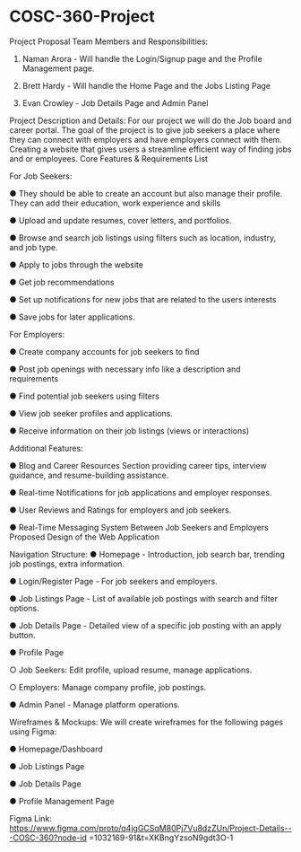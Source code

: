 # COSC-360-Project

Project Proposal
Team Members and Responsibilities:

1. Naman Arora - Will handle the Login/Signup page and the Profile Management page.
   
2. Brett Hardy - Will handle the Home Page and the Jobs Listing Page
   
3. Evan Crowley - Job Details Page and Admin Panel


Project Description and Details:
For our project we will do the Job board and career portal. The goal of the project is to give job
seekers a place where they can connect with employers and have employers connect with
them. Creating a website that gives users a streamline efficient way of finding jobs and or
employees.
Core Features & Requirements List

For Job Seekers:

● They should be able to create an account but also manage their profile. They can add
their education, work experience and skills

● Upload and update resumes, cover letters, and portfolios.

● Browse and search job listings using filters such as location, industry, and job type.

● Apply to jobs through the website

● Get job recommendations

● Set up notifications for new jobs that are related to the users interests

● Save jobs for later applications.

For Employers:

● Create company accounts for job seekers to find

● Post job openings with necessary info like a description and requirements

● Find potential job seekers using filters

● View job seeker profiles and applications.

● Receive information on their job listings (views or interactions)


Additional Features:

● Blog and Career Resources Section providing career tips, interview
guidance, and resume-building assistance.

● Real-time Notifications for job applications and employer responses.

● User Reviews and Ratings for employers and job seekers.

● Real-Time Messaging System Between Job Seekers and Employers
Proposed Design of the Web Application


Navigation Structure:
● Homepage - Introduction, job search bar, trending job postings, extra information.

● Login/Register Page - For job seekers and employers.

● Job Listings Page - List of available job postings with search and filter options.

● Job Details Page - Detailed view of a specific job posting with an apply button.

● Profile Page

○ Job Seekers: Edit profile, upload resume, manage applications.

○ Employers: Manage company profile, job postings.

● Admin Panel - Manage platform operations.

Wireframes & Mockups:
We will create wireframes for the following pages using Figma:

● Homepage/Dashboard

● Job Listings Page

● Job Details Page

● Profile Management Page

Figma Link:
https://www.figma.com/proto/q4jgGCSqM80Pj7Vu8dzZUn/Project-Details---COSC-360?node-id
=1032169-91&t=XKBngYzsoN9gdt3O-1
